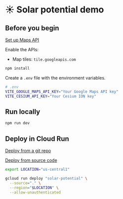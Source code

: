 # ☀️ Solar potential demo

## Before you begin

[Set up Maps API](https://console.cloud.google.com/google/maps-apis/start)

Enable the APIs:
- Map tiles: `tile.googleapis.com`

```sh
npm install
```

Create a `.env` file with the environment variables.

```sh
# .env
VITE_GOOGLE_MAPS_API_KEY="Your Google Maps API key"
VITE_CESIUM_API_KEY="Your Cesium ION key"
```

## Run locally

```sh
npm run dev
```

## Deploy in Cloud Run

[Deploy from a git repo](https://cloud.google.com/run/docs/quickstarts/deploy-continuously#deploy-from-repo)

[Deploy from source code](https://cloud.google.com/run/docs/quickstarts/build-and-deploy/deploy-nodejs-service)

```sh
export LOCATION="us-central1"

gcloud run deploy "solar-potential" \
  --source="." \
  --region="$LOCATION" \
  --allow-unauthenticated
```
